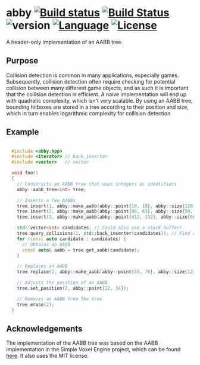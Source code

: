 # abby [![Build status](https://ci.appveyor.com/api/projects/status/p0ej0hg4cmemaeau?svg=true)](https://ci.appveyor.com/project/AlbinJohansson/abby) [![Build Status](https://travis-ci.org/albin-johansson/abby.svg?branch=dev)](https://travis-ci.org/albin-johansson/abby) ![version](https://img.shields.io/badge/version-0.1.0-blue.svg) [![Language](https://img.shields.io/badge/C%2B%2B-17-blue.svg)](https://en.wikipedia.org/wiki/C%2B%2B#Standardization) [![License](https://img.shields.io/badge/license-MIT-blue.svg)](https://opensource.org/licenses/MIT)

A header-only implementation of an AABB tree.

## Purpose

Collision detection is common in many applications, especially games. Subsequently, collision detection often require checking for potential collision between many different game objects, and as such it is important that the collision detection is efficient. A naive implementation will end up with quadratic complexity, which isn't very scalable. By using an AABB tree, bounding hitboxes are stored in a tree according to their position and size, which in turn enables logarithmic complexity for collision detection.

## Example

```C++

  #include <abby.hpp>
  #include <iterator> // back_inserter
  #include <vector>   // vector

  void foo()
  {
    // Constructs an AABB tree that uses integers as identifiers
    abby::aabb_tree<int> tree;

    // Inserts a few AABBs
    tree.insert(1, abby::make_aabb(abby::point{10, 10}, abby::size{120, 80}));
    tree.insert(2, abby::make_aabb(abby::point{88, 63}, abby::size{50, 43}));
    tree.insert(3, abby::make_aabb(abby::point{412, 132}, abby::size{66, 91}));

    std::vector<int> candidates; // Could also use a stack buffer!
    tree.query_collisions(1, std::back_inserter(candidates)); // Find collision candidates
    for (const auto candidate : candidates) {
      // Obtains an AABB
      const auto& aabb = tree.get_aabb(candidate);
    }

    // Replaces an AABB
    tree.replace(2, abby::make_aabb(abby::point{33, 76}, abby::size{123, 155}));

    // Adjusts the position of an AABB
    tree.set_position(2, abby::point{12, 34});

    // Removes an AABB from the tree
    tree.erase(2);
  }
```

## Acknowledgements

The implementation of the AABB tree was based on the AABB implementation in the Simple Voxel Engine project, which can be found [here](https://github.com/JamesRandall/SimpleVoxelEngine). It also uses the MIT license.
